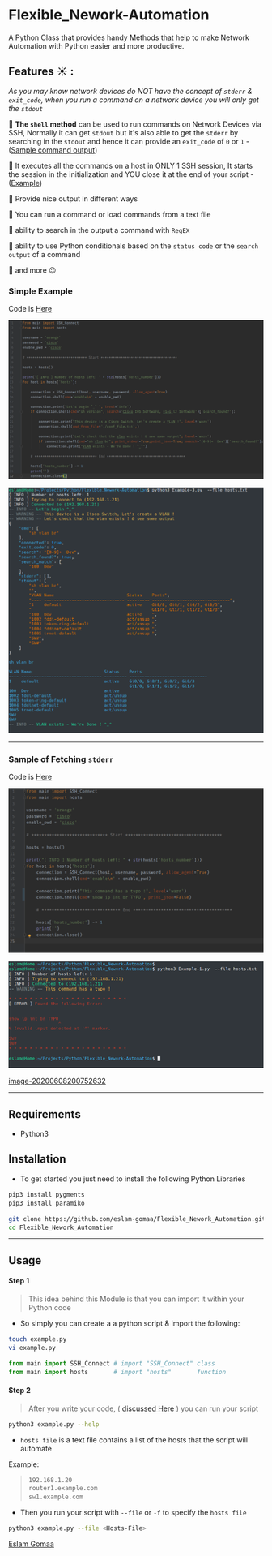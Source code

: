 # Flexible_Nework-Automation

A Python Class that provides handy Methods that help to make Network Automation with Python easier and more productive.


## Features :sunny:	: 


*As you may know network devices do NOT have the concept of `stderr` & `exit_code`,
when you run a command on a network device you will only get the `stdout`*

:gem: **The `shell` method** can be used to run commands on Network Devices via SSH, Normally it can get `stdout` but it's also  able to get the `stderr` by searching in the `stdout`
and hence it can provide an `exit_code` of `0` or `1`  - ([Sample command output](Examples/Images/image-20200608200752632.png))

:gem: It executes all the commands on a host in ONLY 1 SSH session, It starts the session in the initialization and YOU close it at the end of your script - ([Example](Examples/Example-3.py))

:gem: Provide nice output in different ways

:gem: You can run a command or load commands from a text file

:gem: ability to search in the output a command with `RegEX`

:gem: ability to use Python conditionals based on the `status code` or the `search output` of a command

:gem: and more :wink:



### Simple Example

Code is [Here](Examples/Example-3.py)


![image-20200609050855480](Examples/Images/image-20200609050855480.png)



![](Examples/Images/image-20200608205523090.png)

---

### Sample of Fetching `stderr`

Code is [Here](Examples/Example-1.py)



![image-20200609050302886](Examples/Images/image-20200609050302886.png)



![image-20200608211510011](Examples/Images/image-20200608211510011.png)



[image-20200608200752632](Examples/Images/image-20200608200752632.png)



---



## Requirements

* Python3





## Installation

* To get started you just need to install the following Python Libraries

```bash
pip3 install pygments
pip3 install paramiko
```

```bash
git clone https://github.com/eslam-gomaa/Flexible_Nework_Automation.git
cd Flexible_Nework_Automation
```

---





## Usage



#### Step 1

> This idea behind this Module is that you can import it within your Python code
* So simply you can create a a python script & import the following:

```bash
touch example.py
vi example.py
```

```python
from main import SSH_Connect # import "SSH_Connect" class
from main import hosts       # import "hosts"       function
```



#### Step 2

> After you write your code, ( [discussed Here](Examples/README.md) )  you can run your script

```bash
python3 example.py --help
```

* `hosts file` is a text file contains a list of the hosts that the script will automate

Example:

> ```bash
> 192.168.1.20
> router1.example.com
> sw1.example.com
> ```

* Then you run your script with `--file` or `-f` to specify the `hosts file`

```bash
python3 example.py --file <Hosts-File>
```



[Eslam Gomaa](https://www.linkedin.com/in/eslam-gomaa/)
